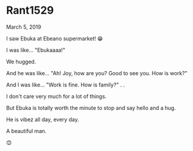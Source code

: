 # Rant1529


March 5, 2019

I saw Ebuka at Ebeano supermarket! 😁

I was like... "Ebukaaaa!"

We hugged.

And he was like... "Ah! Joy, how are you? Good to see you. How is work?" 

And I was like... "Work is fine. How is family?"
.
.

I don't care very much for a lot of things.

But Ebuka is totally worth the minute to stop and say hello and a hug.

He is vibez all day, every day.

A beautiful man.

😊